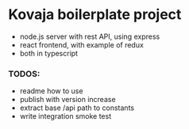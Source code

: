 # Kovaja boilerplate project
- node.js server with rest API, using express
- react frontend, with example of redux
- both in typescript

### TODOS:
- readme how to use
- publish with version increase
- extract base /api path to constants
- write integration smoke test
